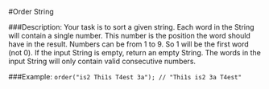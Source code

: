 #Order String

###Description:
Your task is to sort a given string. Each word in the String will contain a single number. This number is the position the word should have in the result. Numbers can be from 1 to 9. So 1 will be the first word (not 0). If the input String is empty, return an empty String. The words in the input String will only contain valid consecutive numbers.

###Example:
`order("is2 Thi1s T4est 3a"); // "Thi1s is2 3a T4est"`
